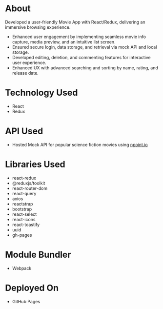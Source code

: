 # About
Developed a user-friendly Movie App with React/Redux, delivering an immersive browsing experience.

- Enhanced user engagement by implementing seamless movie info capture, media preview, and an intuitive list screen.
- Ensured secure login, data storage, and retrieval via mock API and local storage.
- Developed editing, deletion, and commenting features for interactive user experience.
- Enhanced UX with advanced searching and sorting by name, rating, and release date.

# Technology Used
- React
- Redux

# API Used
- Hosted Mock API for popular science fiction movies using <a href="https://www.npoint.io/" target="_blank">npoint.io</a>

# Libraries Used
- react-redux
- @reduxjs/toolkit
- react-router-dom
- react-query
- axios
- reactstrap
- bootstrap
- react-select
- react-icons
- react-toastify
- uuid
- gh-pages

# Module Bundler
- Webpack

# Deployed On
- GitHub Pages
